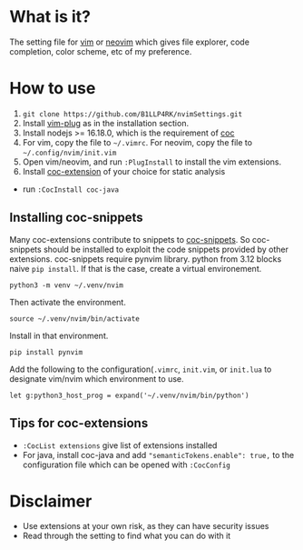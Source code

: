 # What is it?
The setting file for [vim](https://www.vim.org/) or [neovim](https://neovim.io/) which gives file explorer, code completion, color scheme, etc of my preference.

# How to use
1. `git clone https://github.com/B1LLP4RK/nvimSettings.git`
2. Install [vim-plug](https://github.com/junegunn/vim-plug) as in the installation section.
3. Install nodejs >= 16.18.0, which is the requirement of [coc](https://github.com/neoclide/coc.nvim)
4. For vim, copy the file to `~/.vimrc`. For neovim, copy the file to `~/.config/nvim/init.vim`
5. Open vim/neovim, and run `:PlugInstall` to install the vim extensions.
6. Install [coc-extension](https://github.com/neoclide/coc.nvim/wiki/Using-coc-extensions) of your choice for static analysis
- run `:CocInstall coc-java`

## Installing coc-snippets
Many coc-extensions contribute to snippets to [coc-snippets](https://github.com/neoclide/coc-snippets).
So coc-snippets should be installed to exploit the code snippets provided by other extensions.
coc-snippets require pynvim library. python from 3.12 blocks naive `pip install`. If that is the case, create a virtual environement.
```
python3 -m venv ~/.venv/nvim
```
Then activate the environment.
```
source ~/.venv/nvim/bin/activate
```
Install in that environment.
```
pip install pynvim
```
Add the following to the configuration(`.vimrc`, `init.vim`, or `init.lua` to designate vim/nvim which environment to use.
```
let g:python3_host_prog = expand('~/.venv/nvim/bin/python')
```

## Tips for coc-extensions
- `:CocList extensions` give list of extensions installed
- For java, install coc-java and add `"semanticTokens.enable": true,` to the configuration file which can be opened with `:CocConfig`



# Disclaimer
- Use extensions at your own risk, as they can have security issues
- Read through the setting to find what you can do with it
